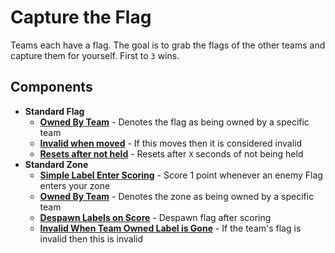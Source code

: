 # Capture the Flag

Teams each have a flag. The goal is to grab the flags of the other teams and
capture them for yourself. First to `3` wins.

## Components

 - **Standard Flag**
     - [**Owned By Team**](../traits/owned-by-team.hs.md) - Denotes the flag as
       being owned by a specific team
     - [**Invalid when moved**](../traits/owned-by-team.hs.md) - If this moves
       then it is considered invalid
     - [**Resets after not held**](../traits/owned-by-team.hs.md) - Resets
       after `X` seconds of not being held
 - **Standard Zone**
     - [**Simple Label Enter Scoring**](../traits/score-once.hs.md) - Score 1
       point whenever an enemy Flag enters your zone
     - [**Owned By Team**](../traits/owned-by-team.hs.md) - Denotes the zone as
       being owned by a specific team
     - [**Despawn Labels on Score**](../traits/owned-by-team.hs.md) - Despawn
       flag after scoring
     - [**Invalid When Team Owned Label is
       Gone**](../traits/owned-by-team.hs.md) - If the team's flag is invalid
then this is invalid
